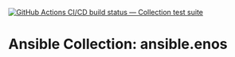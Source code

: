 [![GitHub Actions CI/CD build status — Collection test suite](https://github.com/coll-test/ansible.enos/workflows/Collection%20test%20suite/badge.svg?branch=master)](https://github.com/coll-test/ansible.enos/actions?query=workflow%3A%22Collection%20test%20suite%22)

Ansible Collection: ansible.enos
=================================================